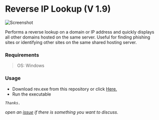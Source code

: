 # Reverse IP Lookup (V 1.9)

![Screenshot](https://i.ibb.co/fYtzB2w/Screenshot-2023-02-04-16-43-26.png)

Performs a reverse lookup on a domain or IP address and quickly displays all other domains hosted on the same server. Useful for finding phishing sites or identifying other sites on the same shared hosting server.

### Requirements
> OS: Windows

### Usage
- Download rev.exe from this repository or click [Here.](https://bit.ly/reverse-ip)
- Run the executable

_`Thanks.`_

_open an [issue](https://github.com/zeerx7/reverse-ip/issues/new) if there is something you want to discuss._
